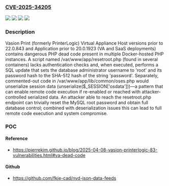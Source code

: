 ### [CVE-2025-34205](https://cve.mitre.org/cgi-bin/cvename.cgi?name=CVE-2025-34205)
![](https://img.shields.io/static/v1?label=Product&message=Print%20Application&color=blue)
![](https://img.shields.io/static/v1?label=Product&message=Print%20Virtual%20Appliance%20Host&color=blue)
![](https://img.shields.io/static/v1?label=Version&message=*%20&color=brightgreen)
![](https://img.shields.io/static/v1?label=Vulnerability&message=CWE-561%20Dead%20Code&color=brightgreen)

### Description

Vasion Print (formerly PrinterLogic) Virtual Appliance Host versions prior to 22.0.843 and Application prior to 20.0.1923 (VA and SaaS deployments) contains dangerous PHP dead code present in multiple Docker-hosted PHP instances. A script named /var/www/app/resetroot.php (found in several containers) lacks authentication checks and, when executed, performs a SQL update that sets the database administrator username to 'root' and its password hash to the SHA-512 hash of the string 'password'. Separately, commented-out code in /var/www/app/lib/common/oses.php would unserialize session data (unserialize($_SESSION['osdata']))—a pattern that can enable remote code execution if re-enabled or reached with attacker-controlled serialized data. An attacker able to reach the resetroot.php endpoint can trivially reset the MySQL root password and obtain full database control; combined with deserialization issues this can lead to full remote code execution and system compromise.

### POC

#### Reference
- https://pierrekim.github.io/blog/2025-04-08-vasion-printerlogic-83-vulnerabilities.html#va-dead-code

#### Github
- https://github.com/fkie-cad/nvd-json-data-feeds

